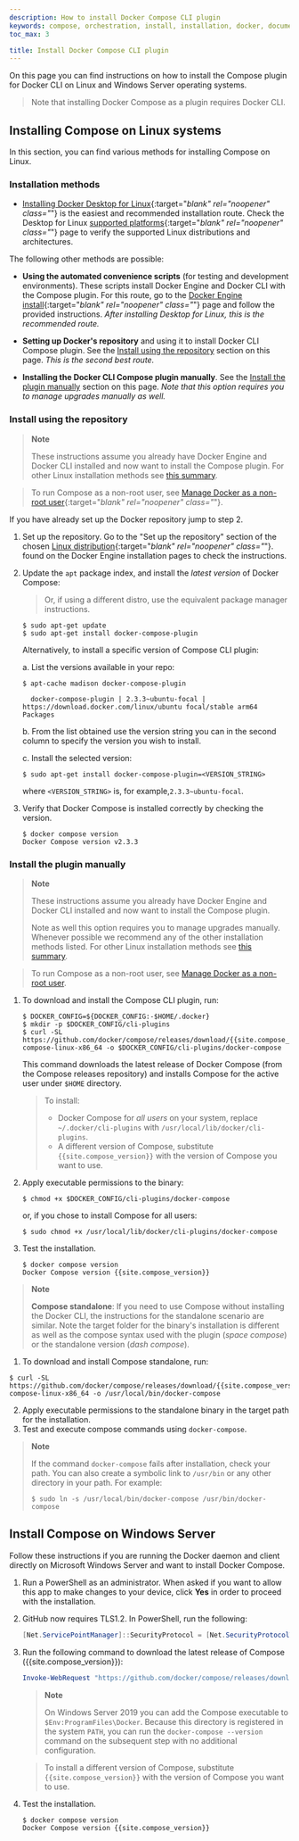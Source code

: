 ```yaml
---
description: How to install Docker Compose CLI plugin
keywords: compose, orchestration, install, installation, docker, documentation
toc_max: 3

title: Install Docker Compose CLI plugin
---
```


On this page you can find instructions on how to install the Compose plugin for Docker CLI on Linux and Windows Server operating systems.
>Note that installing Docker Compose as a plugin requires Docker CLI.

## Installing Compose on Linux systems

In this section, you can find various methods for installing Compose on Linux.

### Installation methods

* [Installing Docker Desktop for Linux](../../desktop/install/linux-install.md/){:target="_blank" rel="noopener" class="_"} is the easiest and recommended installation route. 
Check the Desktop for Linux [supported platforms](../../desktop/install/linux-install.md/#supported-platforms){:target="_blank" rel="noopener" class="_"} page to verify the supported Linux distributions and architectures.


The following other methods are possible:

* __Using the automated convenience scripts__ (for testing and development environments). 
These scripts install Docker Engine and Docker CLI with the Compose plugin. 
For this route, go to the [Docker Engine install](../../../engine/install/){:target="_blank" rel="noopener" class="_"} page and follow the provided instructions. _After installing Desktop for Linux, this is the recommended route._

* __Setting up Docker's repository__ and using it to install Docker CLI Compose plugin. See the [Install using the repository](#install-using-the-repository) section on this page. _This is the second best route._

* __Installing the Docker CLI Compose plugin manually__. See the [Install the plugin manually](#install-the-plugin-manually) section on this page. _Note that this option requires you to manage upgrades manually as well._ 


### Install using the repository

> **Note**
>
>These instructions assume you already have Docker Engine and Docker CLI installed and now want to install the Compose plugin. 
For other Linux installation methods see [this summary](#installation-methods).

>To run Compose as a non-root user, see [Manage Docker as a non-root user](../../engine/install/linux-postinstall.md){:target="_blank" rel="noopener" class="_"}.


If you have already set up the Docker repository jump to step 2.

1. Set up the repository. Go to the "Set up the repository" section of the chosen [Linux distribution](../../engine/install/index.md#server){:target="_blank" rel="noopener" class="_"}. found on the Docker Engine installation pages to check the instructions.

2. Update the `apt` package index, and install the _latest version_ of Docker Compose:

    > Or, if using a different distro, use the equivalent package manager instructions. 


    ```console
    $ sudo apt-get update
    $ sudo apt-get install docker-compose-plugin
    ```
    
    Alternatively, to install a specific version of Compose CLI plugin:
      
    a. List the versions available in your repo:


      ```console
      $ apt-cache madison docker-compose-plugin

        docker-compose-plugin | 2.3.3~ubuntu-focal | https://download.docker.com/linux/ubuntu focal/stable arm64 Packages
      ```

    b. From the list obtained use the version string you can in the second column to specify the version you wish to install. 
      
    c. Install the selected version:


      ```console
      $ sudo apt-get install docker-compose-plugin=<VERSION_STRING>
      ```
    where `<VERSION_STRING>` is, for example,`2.3.3~ubuntu-focal`.

3.  Verify that Docker Compose is installed correctly by checking the version.

    ```console
    $ docker compose version
    Docker Compose version v2.3.3
    ```

### Install the plugin manually

> **Note**
>
> These instructions assume you already have Docker Engine and Docker CLI installed and now want to install the Compose plugin. 
>
> Note as well this option requires you to manage upgrades manually. Whenever possible we recommend any of the other installation methods listed. For other Linux installation methods see [this summary](#installation-methods).

>To run Compose as a non-root user, see [Manage Docker as a non-root user](../../engine/install/linux-postinstall.md).


1.  To download and install the Compose CLI plugin, run:

    ```console
    $ DOCKER_CONFIG=${DOCKER_CONFIG:-$HOME/.docker}
    $ mkdir -p $DOCKER_CONFIG/cli-plugins
    $ curl -SL https://github.com/docker/compose/releases/download/{{site.compose_version}}/docker-compose-linux-x86_64 -o $DOCKER_CONFIG/cli-plugins/docker-compose
    ```

    This command downloads the latest release of Docker Compose (from the Compose releases repository) and installs Compose for the active user under `$HOME` directory.
    
    > To install:
    >* Docker Compose for _all users_ on your system, replace `~/.docker/cli-plugins` with `/usr/local/lib/docker/cli-plugins`.
    >* A different version of Compose, substitute `{{site.compose_version}}` with the version of Compose you want to use.

2. Apply executable permissions to the binary:

     ```console
    $ chmod +x $DOCKER_CONFIG/cli-plugins/docker-compose
    ```
    or, if you chose to install Compose for all users:

    ```console
    $ sudo chmod +x /usr/local/lib/docker/cli-plugins/docker-compose
    ```

3. Test the installation.

    ```console
    $ docker compose version
    Docker Compose version {{site.compose_version}}
    ```

> **Note**
>
>__Compose standalone__: If you need to use Compose without installing the Docker CLI, the instructions for the standalone scenario are similar. 
> Note the target folder for the binary's installation is different as well as the compose syntax used with the plugin (_space compose_) or the standalone version (_dash compose_).

1. To download and install Compose standalone, run:
  ```console
  $ curl -SL https://github.com/docker/compose/releases/download/{{site.compose_version}}/docker-compose-linux-x86_64 -o /usr/local/bin/docker-compose
  ```
2. Apply executable permissions to the standalone binary in the target path for the installation.
3. Test and execute compose commands using `docker-compose`.

> **Note**
>
> If the command `docker-compose` fails after installation, check your path.
> You can also create a symbolic link to `/usr/bin` or any other directory in your path. 
> For example:
> ```console
> $ sudo ln -s /usr/local/bin/docker-compose /usr/bin/docker-compose
> ```


## Install Compose on Windows Server

Follow these instructions if you are running the Docker daemon and client directly
on Microsoft Windows Server and want to install Docker Compose.


1.  Run a PowerShell as an administrator. 
When asked if you want to allow this app to make changes to your device, click **Yes** in order to proceed with the installation.
    
2.  GitHub now requires TLS1.2. In PowerShell, run the following:
    
    ```powershell  
    [Net.ServicePointManager]::SecurityProtocol = [Net.SecurityProtocolType]::Tls12
    ```
3. Run the following command to download the latest release of Compose ({{site.compose_version}}):

    ```powershell
    Invoke-WebRequest "https://github.com/docker/compose/releases/download/{{site.compose_version}}/docker-compose-Windows-x86_64.exe" -UseBasicParsing -OutFile $Env:ProgramFiles\Docker\docker-compose.exe
    ```

    > **Note**
    >
    > On Windows Server 2019 you can add the Compose executable to `$Env:ProgramFiles\Docker`.
     Because this directory is registered in the system `PATH`, you can run the `docker-compose --version` 
     command on the subsequent step with no additional configuration.

    > To install a different version of Compose, substitute `{{site.compose_version}}`
    > with the version of Compose you want to use.

4.  Test the installation.

    ```console
    $ docker compose version
    Docker Compose version {{site.compose_version}}
    ```

